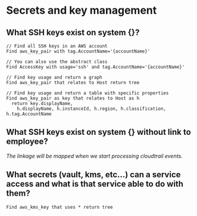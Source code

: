 # Secrets and key management

## What SSH keys exist on system {}?

```j1ql
// Find all SSH keys in an AWS account
Find aws_key_pair with tag.AccountName='{accountName}'

// You can also use the abstract class
Find AccessKey with usage='ssh' and tag.AccountName='{accountName}'

// Find key usage and return a graph
Find aws_key_pair that relates to Host return tree

// Find key usage and return a table with specific properties
Find aws_key_pair as key that relates to Host as h
  return key.displayName,
    h.displayName, h.instanceId, h.region, h.classification, h.tag.AccountName
```

## What SSH keys exist on system {} without link to employee?

_The linkage will be mapped when we start processing cloudtrail events._

## What secrets (vault, kms, etc...) can a service access and what is that service able to do with them?

```j1ql
Find aws_kms_key that uses * return tree
```
